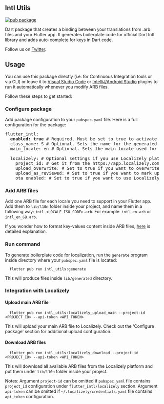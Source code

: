 ## Intl Utils

[![pub package](https://img.shields.io/pub/v/intl_utils.svg)](https://pub.dev/packages/intl_utils)

Dart package that creates a binding between your translations from .arb files and your Flutter app. It generates boilerplate code for official Dart Intl library and adds auto-complete for keys in Dart code.

Follow us on [Twitter](https://twitter.com/localizely 'Follow us on Twitter').

## Usage

You can use this package directly (i.e. for Continuous Integration tools or via CLI) or leave it to [Visual Studio Code](https://marketplace.visualstudio.com/items?itemName=localizely.flutter-intl) or [IntelliJ/Android Studio](https://plugins.jetbrains.com/plugin/13666-flutter-intl) plugins to run it automatically whenever you modify ARB files.

Follow these steps to get started:

### Configure package

Add package configuration to your `pubspec.yaml` file. Here is a full configuration for the package:

<pre>
flutter_intl:
  <b>enabled: true</b> # Required. Must be set to true to activate the package. Default: false
  class_name: S # Optional. Sets the name for the generated localization class. Default: S
  main_locale: en # Optional. Sets the main locale used for generating localization files. Provided value should consist of language code and optional script and country codes separated with underscore (e.g. 'en', 'en_GB', 'zh_Hans', 'zh_Hans_CN'). Default: en

  localizely: # Optional settings if you use Localizely platform. Read more: https://localizely.com/flutter-localization
    project_id: # Get it from the https://app.localizely.com/projects page.
    upload_overwrite: # Set to true if you want to overwrite translations with upload. Default: false
    upload_as_reviewed: # Set to true if you want to mark uploaded translations as reviewed. Default: false
    ota_enabled: # Set to true if you want to use Localizely Over-the-air functionality. Default: false
</pre>

### Add ARB files

Add one ARB file for each locale you need to support in your Flutter app.
Add them to `lib/l10n` folder inside your project, and name them in a following way: `intl_<LOCALE_ISO_CODE>.arb`.
For example: `intl_en.arb` or `intl_en_GB.arb`.

If you wonder how to format key-values content inside ARB files, [here](https://github.com/google/app-resource-bundle/wiki/ApplicationResourceBundleSpecification) is detailed explanation.

### Run command

To generate boilerplate code for localization, run the `generate` program inside directory where your `pubspec.yaml` file is located:

      flutter pub run intl_utils:generate

This will produce files inside `lib/generated` directory.

### Integration with Localizely

#### Upload main ARB file

      flutter pub run intl_utils:localizely_upload_main --project-id <PROJECT_ID> --api-token <API_TOKEN>

This will upload your main ARB file to Localizely. Check out the 'Configure package' section for additional upload configuration.

#### Download ARB files

      flutter pub run intl_utils:localizely_download --project-id <PROJECT_ID> --api-token <API_TOKEN>

This will download all available ARB files from the Localizely platform and put them under `lib/l10n` folder inside your project.

Notes: 
Argument `project-id` can be omitted if `pubspec.yaml` file contains `project_id` configuration under `flutter_intl/localizely` section.
Argument `api-token` can be omitted if `~/.localizely/credentials.yaml` file contains `api_token` configuration.  